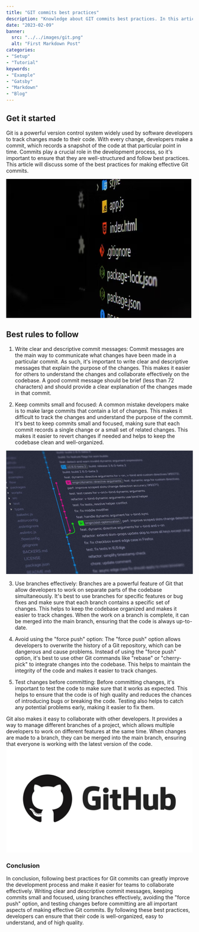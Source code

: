 ```yaml
---
title: "GIT commits best practices"
description: "Knowledge about GIT commits best practices. In this article I will show you how to get started with GIT."
date: "2023-02-09"
banner:
  src: "../../images/git.png"
  alt: "First Markdown Post"
categories:
- "Setup"
- "Tutorial"
keywords:
- "Example"
- "Gatsby"
- "Markdown"
- "Blog"
---
```

## Get it started

Git is a powerful version control system widely used by software developers to track changes made to their code. With every change, developers make a commit, which records a snapshot of the code at that particular point in time. Commits play a crucial role in the development process, so it's important to ensure that they are well-structured and follow best practices. This article will discuss some of the best practices for making effective Git commits.

![This is the alt tag.](../../images/commit.png)

## Best rules to follow

1. Write clear and descriptive commit messages: Commit messages are the main way to communicate what changes have been made in a particular commit. As such, it's important to write clear and descriptive messages that explain the purpose of the changes. This makes it easier for others to understand the changes and collaborate effectively on the codebase. A good commit message should be brief (less than 72 characters) and should provide a clear explanation of the changes made in that commit.


2. Keep commits small and focused: A common mistake developers make is to make large commits that contain a lot of changes. This makes it difficult to track the changes and understand the purpose of the commit. It's best to keep commits small and focused, making sure that each commit records a single change or a small set of related changes. This makes it easier to revert changes if needed and helps to keep the codebase clean and well-organized.


![This is the alt tag.](../../images/git2.png)

3. Use branches effectively: Branches are a powerful feature of Git that allow developers to work on separate parts of the codebase simultaneously. It's best to use branches for specific features or bug fixes and make sure that each branch contains a specific set of changes. This helps to keep the codebase organized and makes it easier to track changes. When the work on a branch is complete, it can be merged into the main branch, ensuring that the code is always up-to-date.

4. Avoid using the "force push" option: The "force push" option allows developers to overwrite the history of a Git repository, which can be dangerous and cause problems. Instead of using the "force push" option, it's best to use other Git commands like "rebase" or "cherry-pick" to integrate changes into the codebase. This helps to maintain the integrity of the code and makes it easier to track changes.

5. Test changes before committing: Before committing changes, it's important to test the code to make sure that it works as expected. This helps to ensure that the code is of high quality and reduces the chances of introducing bugs or breaking the code. Testing also helps to catch any potential problems early, making it easier to fix them.

Git also makes it easy to collaborate with other developers. It provides a way to manage different branches of a project, which allows multiple developers to work on different features at the same time. When changes are made to a branch, they can be merged into the main branch, ensuring that everyone is working with the latest version of the code.
![This is the alt tag.](../../images/github.png)


### Conclusion
In conclusion, following best practices for Git commits can greatly improve the development process and make it easier for teams to collaborate effectively. Writing clear and descriptive commit messages, keeping commits small and focused, using branches effectively, avoiding the "force push" option, and testing changes before committing are all important aspects of making effective Git commits. By following these best practices, developers can ensure that their code is well-organized, easy to understand, and of high quality.